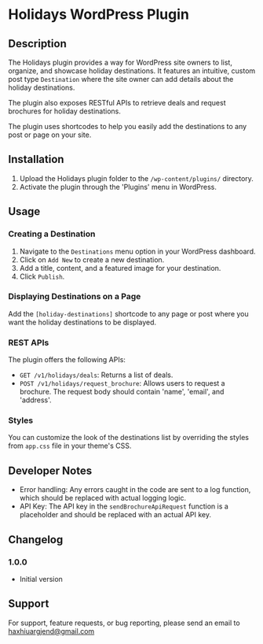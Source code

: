 # Holidays WordPress Plugin

## Description

The Holidays plugin provides a way for WordPress site owners to list, organize, and showcase holiday destinations. It features an intuitive, custom post type `Destination` where the site owner can add details about the holiday destinations.

The plugin also exposes RESTful APIs to retrieve deals and request brochures for holiday destinations.

The plugin uses shortcodes to help you easily add the destinations to any post or page on your site.

## Installation

1. Upload the Holidays plugin folder to the `/wp-content/plugins/` directory.
2. Activate the plugin through the 'Plugins' menu in WordPress.

## Usage

### Creating a Destination

1. Navigate to the `Destinations` menu option in your WordPress dashboard.
2. Click on `Add New` to create a new destination.
3. Add a title, content, and a featured image for your destination.
4. Click `Publish`.

### Displaying Destinations on a Page

Add the `[holiday-destinations]` shortcode to any page or post where you want the holiday destinations to be displayed.

### REST APIs

The plugin offers the following APIs:

- `GET /v1/holidays/deals`: Returns a list of deals.
- `POST /v1/holidays/request_brochure`: Allows users to request a brochure. The request body should contain 'name', 'email', and 'address'.

### Styles

You can customize the look of the destinations list by overriding the styles from `app.css` file in your theme's CSS.

## Developer Notes

- Error handling: Any errors caught in the code are sent to a log function, which should be replaced with actual logging logic.
- API Key: The API key in the `sendBrochureApiRequest` function is a placeholder and should be replaced with an actual API key.

## Changelog

### 1.0.0
- Initial version

## Support

For support, feature requests, or bug reporting, please send an email to haxhiuargjend@gmail.com
